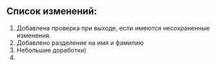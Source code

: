 ## Список изменений:

1. Добавлена проверка при выходе, если имеются несохраненные изменения. 
2. Добавлено разделение на имя и фамилию
3. Небольшие доработки) 
4. 